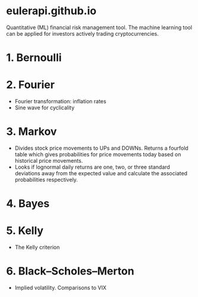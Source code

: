 # eulerapi.github.io

Quantitative (ML) financial risk management tool. The machine learning tool can be applied for investors actively trading cryptocurrencies.

# 1. Bernoulli
# 2. Fourier
 - Fourier transformation: inflation rates
 - Sine wave for cyclicality
# 3. Markov
- Divides stock price movements to UPs and DOWNs. Returns a fourfold table which gives probabilities for price movements today based on historical price movements.
- Looks if lognormal daily returns are one, two, or three standard deviations away from the expected value and calculate the associated probabilities respectively.
# 4. Bayes
# 5. Kelly
- The Kelly criterion
# 6. Black–Scholes–Merton
- Implied volatility. Comparisons to VIX
